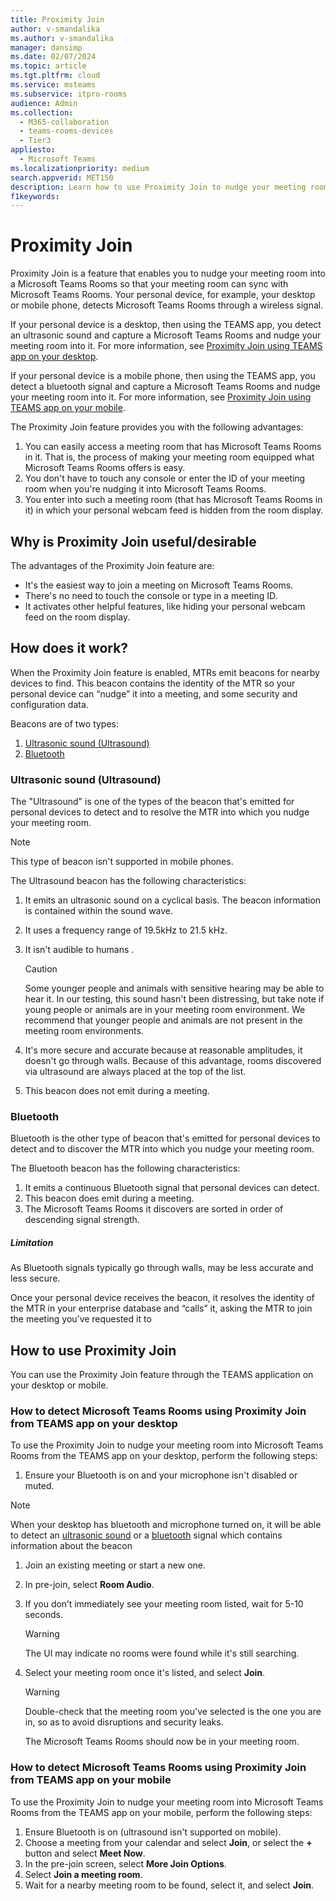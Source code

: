 ```yaml
---
title: Proximity Join
author: v-smandalika
ms.author: v-smandalika
manager: dansimp
ms.date: 02/07/2024
ms.topic: article
ms.tgt.pltfrm: cloud
ms.service: msteams
ms.subservice: itpro-rooms
audience: Admin
ms.collection: 
  - M365-collaboration
  - teams-rooms-devices
  - Tier3
appliesto: 
  - Microsoft Teams
ms.localizationpriority: medium
search.appverid: MET150
description: Learn how to use Proximity Join to nudge your meeting room into MTR for an optimum meeting room experience
f1keywords: 
---
```


# Proximity Join

Proximity Join is a feature that enables you to nudge your meeting room into a Microsoft Teams Rooms so that your meeting room can sync with Microsoft Teams Rooms. Your personal device, for example, your desktop or mobile phone, detects Microsoft Teams Rooms through a wireless signal.

If your personal device is a desktop, then using the TEAMS app, you detect an ultrasonic sound and capture a Microsoft Teams Rooms and nudge your meeting room into it. For more information, see [Proximity Join using TEAMS app on your desktop](#proximity-join-using-teams-app-on-your-desktop).

If your personal device is a mobile phone, then using the TEAMS app, you detect a bluetooth signal and capture a Microsoft Teams Rooms and nudge your meeting room into it. For more information, see [Proximity Join using TEAMS app on your mobile](#proximity-join-using-teams-app-on-your-mobile).

The Proximity Join feature provides you with the following advantages:

1. You can easily access a meeting room that has Microsoft Teams Rooms in it. That is, the process of making your meeting room equipped what Microsoft Teams Rooms offers is easy.
1. You don't have to touch any console or enter the ID of your meeting room when you're nudging it into Microsoft Teams Rooms.
1. You enter into such a meeting room (that has Microsoft Teams Rooms in it) in which your personal webcam feed is hidden from the room display.

## Why is Proximity Join useful/desirable

The advantages of the Proximity Join feature are:

- It's the easiest way to join a meeting on Microsoft Teams Rooms.
- There's no need to touch the console or type in a meeting ID.
- It activates other helpful features, like hiding your personal webcam feed on the room display.

## How does it work?

When the Proximity Join feature is enabled, MTRs emit beacons for nearby devices to find. This beacon contains the identity of the MTR so your personal device can “nudge” it into a meeting, and some security and configuration data.

Beacons are of two types:

1. [Ultrasonic sound (Ultrasound)](#ultrasonic-sound-ultrasound)
1. [Bluetooth](#bluetooth)

### Ultrasonic sound (Ultrasound)

The "Ultrasound" is one of the types of the beacon that's emitted for personal devices to detect and to resolve the MTR into which you nudge your meeting room.

> [!NOTE]
> This type of beacon isn't supported in mobile phones.

The Ultrasound beacon has the following characteristics:

1. It emits an ultrasonic sound on a cyclical basis. The beacon information is contained within the sound wave.
1. It uses a frequency range of 19.5kHz to 21.5 kHz.
1. It isn't audible to humans .

   > [!CAUTION]
   > Some younger people and animals with sensitive hearing may be able to hear it. In our testing, this sound hasn't been distressing, but take note if young people or animals are in your meeting room environment. We recommend that younger people and animals are not present in the meeting room environments.

1. It's more secure and accurate because at reasonable amplitudes, it doesn't go through walls. Because of this advantage, rooms discovered via ultrasound are always placed at the top of the list.
1. This beacon does not emit during a meeting.

### Bluetooth

Bluetooth is the other type of beacon that's emitted for personal devices to detect and to discover the MTR into  which you nudge your meeting room.

The Bluetooth beacon has the following characteristics:

1. It emits a continuous Bluetooth signal that personal devices can detect.
1. This beacon does emit during a meeting.
1. The Microsoft Teams Rooms it discovers are sorted in order of descending signal strength.

##### Limitation

As Bluetooth signals typically go through walls, may be less accurate and less secure.

Once your personal device receives the beacon, it resolves the identity of the MTR in your enterprise database and “calls” it, asking the MTR to join the meeting you’ve requested it to

## How to use Proximity Join

You can use the Proximity Join feature through the TEAMS application on your desktop or mobile.

### How to detect Microsoft Teams Rooms using Proximity Join from TEAMS app on your desktop

To use the Proximity Join to nudge your meeting room into Microsoft Teams Rooms from the TEAMS app on your desktop, perform the following steps:

1. Ensure your Bluetooth is on and your microphone isn't disabled or muted. 
 
  > [!NOTE]
  > When your desktop has bluetooth and microphone turned on, it will be able to detect an [ultrasonic sound](#ultrasonic-sound-ultrasound) or a [bluetooth](#bluetooth) signal which contains information about the beacon

1. Join an existing meeting or start a new one.
1. In pre-join, select **Room Audio**.
1. If you don’t immediately see your meeting room listed, wait for 5-10 seconds.
   > [!WARNING]
   > The UI may indicate no rooms were found while it's still searching.
1. Select your meeting room once it's listed, and select **Join**.
   > [!WARNING]
   > Double-check that the meeting room you've selected is the one you are in, so as to avoid disruptions and security leaks.

   The Microsoft Teams Rooms should now be in your meeting room.

### How to detect Microsoft Teams Rooms using Proximity Join from TEAMS app on your mobile

To use the Proximity Join to nudge your meeting room into Microsoft Teams Rooms from the TEAMS app on your mobile, perform the following steps:

1. Ensure Bluetooth is on (ultrasound isn't supported on mobile).
1. Choose a meeting from your calendar and select **Join**, or select the **+** button and select **Meet Now**.
1. In the pre-join screen, select **More Join Options**.
1. Select **Join a meeting room**.
1. Wait for a nearby meeting room to be found, select it, and select **Join**.



